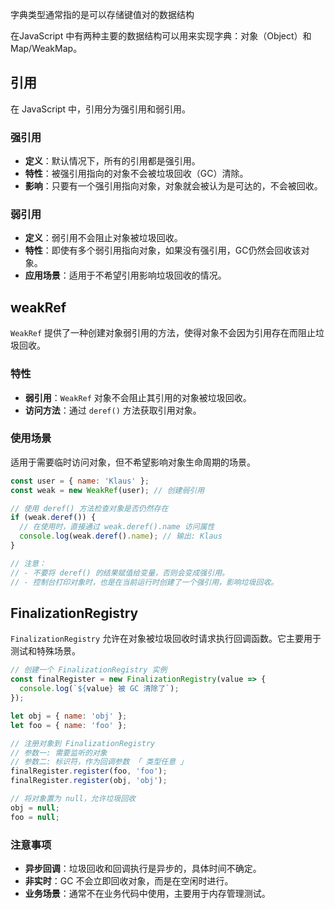 字典类型通常指的是可以存储键值对的数据结构

在JavaScript 中有两种主要的数据结构可以用来实现字典：对象（Object）和 Map/WeakMap。



## 引用

在 JavaScript 中，引用分为强引用和弱引用。

### 强引用

- **定义**：默认情况下，所有的引用都是强引用。
- **特性**：被强引用指向的对象不会被垃圾回收（GC）清除。
- **影响**：只要有一个强引用指向对象，对象就会被认为是可达的，不会被回收。

### 弱引用

- **定义**：弱引用不会阻止对象被垃圾回收。
- **特性**：即使有多个弱引用指向对象，如果没有强引用，GC仍然会回收该对象。
- **应用场景**：适用于不希望引用影响垃圾回收的情况。



## weakRef

`WeakRef` 提供了一种创建对象弱引用的方法，使得对象不会因为引用存在而阻止垃圾回收。

### 特性

- **弱引用**：`WeakRef` 对象不会阻止其引用的对象被垃圾回收。
- **访问方法**：通过 `deref()` 方法获取引用对象。

### 使用场景

适用于需要临时访问对象，但不希望影响对象生命周期的场景。

```js
const user = { name: 'Klaus' };
const weak = new WeakRef(user); // 创建弱引用

// 使用 deref() 方法检查对象是否仍然存在
if (weak.deref()) {
  // 在使用时，直接通过 weak.deref().name 访问属性
  console.log(weak.deref().name); // 输出: Klaus
}

// 注意：
// - 不要将 deref() 的结果赋值给变量，否则会变成强引用。
// - 控制台打印对象时，也是在当前运行时创建了一个强引用，影响垃圾回收。
```



## FinalizationRegistry

`FinalizationRegistry` 允许在对象被垃圾回收时请求执行回调函数。它主要用于测试和特殊场景。

```js
// 创建一个 FinalizationRegistry 实例
const finalRegister = new FinalizationRegistry(value => {
  console.log(`${value} 被 GC 清除了`);
});

let obj = { name: 'obj' };
let foo = { name: 'foo' };

// 注册对象到 FinalizationRegistry
// 参数一: 需要监听的对象
// 参数二: 标识符，作为回调参数 「 类型任意 」
finalRegister.register(foo, 'foo');
finalRegister.register(obj, 'obj');

// 将对象置为 null，允许垃圾回收
obj = null;
foo = null;
```

### 注意事项

- **异步回调**：垃圾回收和回调执行是异步的，具体时间不确定。
- **非实时**：GC 不会立即回收对象，而是在空闲时进行。
- **业务场景**：通常不在业务代码中使用，主要用于内存管理测试。
